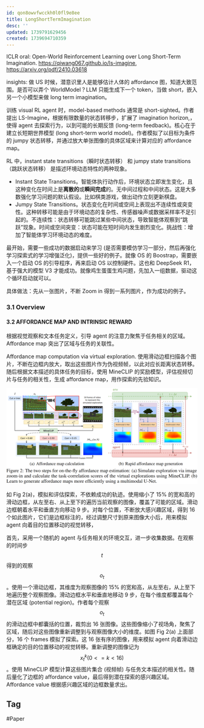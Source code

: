 ```yaml
---
id: qon8owvfwcckh0l0fl9e8ee
title: LongShortTermImagination
desc: ''
updated: 1739791629456
created: 1739694710359
---
```



ICLR oral: Open-World Reinforcement Learning over Long Short-Term Imagination. https://qiwang067.github.io/ls-imagine, https://arxiv.org/pdf/2410.03618

insights: 做 US 时候，潜意识里人是能够估计人体的 affordance 图，知道大致范围。是否可以弄个 WorldModel？LLM 只能生成下一个 token，当做 short，嵌入另一个小模型来做 long term imagination。

训练 visual RL agent 时，model-based methods 通常是 short-sighted。作者提出 LS-Imagine，根据有限数量的状态转移步，扩展了 imagination horizon,，使得 agent 去探索行为，以到可能的长期反馈 (long-term feedback)。核心在于建立长短期世界模型 (long short-term world model)。作者模拟了以目标为条件的 jumpy 状态转移，并通过放大单张图像的具体区域来计算对应的 affordance map。

RL 中，instant state transitions（瞬时状态转移） 和 jumpy state transitions（跳跃状态转移） 是描述环境动态特性的两种现象。
* Instant State Transitions。智能体执行动作后，环境状态立即发生变化，且这种变化在时间上是**离散的**或**瞬间完成**的。无中间过程和中间状态。这是大多数强化学习问题的默认假设。比如棋类游戏，做出动作立刻更新棋盘。
* Jumpy State Transitions。状态变化在时间或空间上表现出不连续性或突变性。这种转移可能是由于环境动态的复杂性、传感器噪声或数据采样率不足引起的。不连续性：状态转移可能跳过某些中间状态，导致智能体观察到“跳跃”现象。时间或空间突变：状态可能在短时间内发生剧烈变化。挑战性：增加了智能体学习环境动态的难度。

最开始，需要一些成功的数据启动来学习 (是否需要模仿学习一部分，然后再强化学习探索式的学习增强泛化)，提供一些好的例子。就像 OS 的 Boostrap，需要嵌入一个启动 OS 的引导程序，再来启动 OS 以控制硬件。这也和 DeepSeek R1，基于强大的模型 V3 才能成功。就像鸡生蛋蛋生鸡问题，先加入一组数据，驱动这个循环启动就可以。

具体做法：先从一张图片，不断 Zoom in 得到一系列图片，作为成功的例子。

### 3.1 Overview
#### 3.2 AFFORDANCE MAP AND INTRINSIC REWARD
根据视觉观察和文本任务定义，引导 agent 的注意力聚焦于任务相关的区域。Affordance map 突出了区域与任务的关联性。

Affordance map computation via virtual exploration. 使用滑动边框扫描各个图片，不断在边框内放大，取出这些图片作为伪视频帧，以此对应长距离状态转移。随后根据文本描述的具体任务的目标，使用 MineCLIP 的奖励模型，评估视频切片与任务的相关性，生成 affordance map，用作探索的先验知识。

![fig2](assets/images/rl.LongShortTermImagination/fig2.png)

如 Fig 2(a)，模拟和评估探索，不依赖成功的轨迹。使用缩小了 15% 的宽和高的滑动边框，从左至右、从上至下的遍历当前观察的图像，覆盖了可能的区域。滑动边框朝着水平和垂直方向移动 9 步。对每个位置，不断放大感兴趣区域，得到 16 个如此图片，它们是边框标注的，经过调整尺寸到原来图像大小后，用来模拟 agent 向着目的位置移动的视觉转移，

首先，采用一个随机的 agent 与任务相关的环境交互，进一步收集数据。在观察的时间步 $$t$$ 得到的观察 $$o_t$$。使用一个滑动边框，其维度为观察图像的 15% 的宽和高，从左至右，从上至下地遍历整个观察图像。滑动边框水平和垂直地移动 9 步，在每个维度都覆盖每个潜在区域 (potential region)。作者每个观察 $$o_t$$ 的滑动边框中都囊括的位置，裁剪出 16 张图像。这些图像缩小了视场角，聚焦了区域，随后对这些图像重新调整到与观察图像大小的维度。如图 Fig 2(a) 上面部分，16 个 frames 模拟了探索。这 16 张有序的图像，用来模拟 agent 向着滑动边框确定的目的位置移动的视觉转移。重新调整的图像记为 $$x_t^k (0 <= k < 16)$$。使用 MineCLIP 模型计算这些图片集合 (视频帧) 与任务文本描述的相关性。随后量化了边框的 affordance value，最后得到潜在探索的感兴趣区域。Affordance value 根据感兴趣区域的边框数量求出。


## Tag
#Paper
